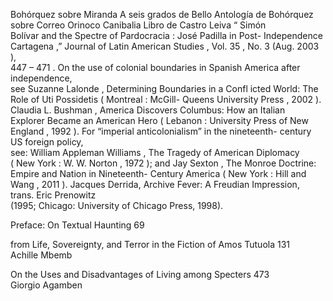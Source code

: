 Bohórquez sobre Miranda
A seis grados de Bello
Antología de Bohórquez sobre Correo Orinoco
Canibalia
Libro de Castro Leiva
“ Simón  
Bolívar and the Spectre of Pardocracia : José Padilla in Post- Independence  
Cartagena ,” Journal of Latin American Studies , Vol. 35 , No. 3 (Aug. 2003 ),  
447 – 471 .
On the use of colonial boundaries in Spanish America after independence,  
see Suzanne Lalonde , Determining Boundaries in a Confl icted World: The  
Role of Uti Possidetis ( Montreal : McGill- Queens University Press , 2002 ).
Claudia L. Bushman , America Discovers Columbus: How an Italian  
Explorer Became an American Hero ( Lebanon : University Press of New  
England , 1992 ).
For “imperial anticolonialism” in the nineteenth- century US foreign policy,  
see: William Appleman Williams , The Tragedy of American Diplomacy  
( New York : W. W. Norton , 1972 ); and Jay Sexton , The Monroe Doctrine:  
Empire and Nation in Nineteenth- Century America ( New York : Hill and  
Wang , 2011 ).
Jacques Derrida, Archive Fever: A Freudian Impression, trans. Eric Prenowitz  
(1995; Chicago: University of Chicago Press, 1998).

Preface: On Textual Haunting 69

from Life, Sovereignty, and Terror in the Fiction of Amos Tutuola 131  
Achille Mbemb

On the Uses and Disadvantages of Living among Specters 473  
Giorgio Agamben
